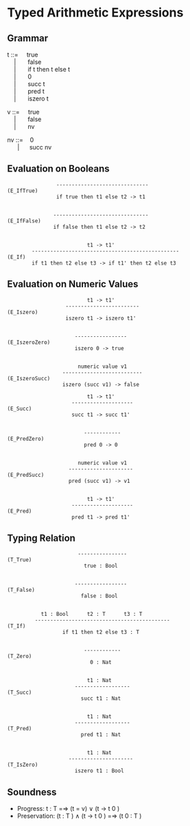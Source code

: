 # Typed Arithmetic Expressions

## Grammar

t ::=   &nbsp;&nbsp;&nbsp; true<br />
        &nbsp;&nbsp;&nbsp;&nbsp;|&nbsp;&nbsp;&nbsp;&nbsp;&nbsp;&nbsp;&nbsp;false<br />
        &nbsp;&nbsp;&nbsp;&nbsp;|&nbsp;&nbsp;&nbsp;&nbsp;&nbsp;&nbsp;&nbsp;if t then t else t<br />
        &nbsp;&nbsp;&nbsp;&nbsp;|&nbsp;&nbsp;&nbsp;&nbsp;&nbsp;&nbsp;&nbsp;0<br />
        &nbsp;&nbsp;&nbsp;&nbsp;|&nbsp;&nbsp;&nbsp;&nbsp;&nbsp;&nbsp;&nbsp;succ t<br />
        &nbsp;&nbsp;&nbsp;&nbsp;|&nbsp;&nbsp;&nbsp;&nbsp;&nbsp;&nbsp;&nbsp;pred t<br />
        &nbsp;&nbsp;&nbsp;&nbsp;|&nbsp;&nbsp;&nbsp;&nbsp;&nbsp;&nbsp;&nbsp;iszero t<br />

v ::=   &nbsp;&nbsp;&nbsp; true<br />
        &nbsp;&nbsp;&nbsp;&nbsp;|&nbsp;&nbsp;&nbsp;&nbsp;&nbsp;&nbsp;&nbsp;false<br />
        &nbsp;&nbsp;&nbsp;&nbsp;|&nbsp;&nbsp;&nbsp;&nbsp;&nbsp;&nbsp;&nbsp;nv<br />

nv ::=   &nbsp;&nbsp;&nbsp;0<br />
        &nbsp;&nbsp;&nbsp;&nbsp;&nbsp;&nbsp;|&nbsp;&nbsp;&nbsp;&nbsp;&nbsp;&nbsp;succ nv<br />

## Evaluation on Booleans


                    ------------------------------                  (E_IfTrue)
                    if true then t1 else t2 -> t1
                    

                   -------------------------------                 (E_IfFalse)
                   if false then t1 else t2 -> t2
                   

                              t1 -> t1'
            ------------------------------------------------            (E_If)
            if t1 then t2 else t3 -> if t1' then t2 else t3

## Evaluation on Numeric Values



                              t1 -> t1'
                       ------------------------                     (E_Iszero)
                       iszero t1 -> iszero t1'
                         

                          -----------------                     (E_IszeroZero)
                          iszero 0 -> true
                          

                           numeric value v1
                      --------------------------                (E_IszeroSucc)
                      iszero (succ v1) -> false
                      
                              t1 -> t1'
                         --------------------                         (E_Succ)
                         succ t1 -> succ t1'
                         

                             ------------                         (E_PredZero)
                             pred 0 -> 0
                             

                           numeric value v1
                        ---------------------                     (E_PredSucc)
                        pred (succ v1) -> v1
                        

                              t1 -> t1'
                         --------------------                         (E_Pred)
                         pred t1 -> pred t1'



## Typing Relation


                           ----------------                            (T_True)
                             true : Bool
                             

                          -----------------                           (T_False)
                            false : Bool
                            

               t1 : Bool      t2 : T      t3 : T
             --------------------------------------------                (T_If)
                      if t1 then t2 else t3 : T
                      

                             ------------                              (T_Zero)
                               0 : Nat
                               

                              t1 : Nat
                          ------------------                           (T_Succ)
                            succ t1 : Nat
                            

                              t1 : Nat
                          ------------------                           (T_Pred)
                            pred t1 : Nat
                            

                              t1 : Nat
                        ---------------------                        (T_IsZero)
                          iszero t1 : Bool
                          
## Soundness

- Progress: t : T =⇒ (t = v) ∨ (t → t 0 )
- Preservation: (t : T ) ∧ (t → t 0 ) =⇒ (t 0 : T )